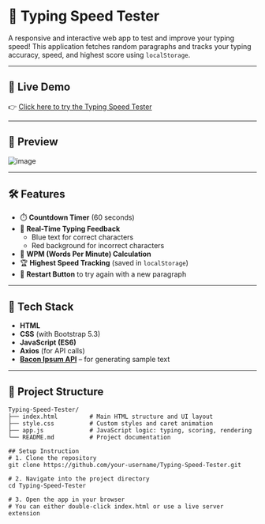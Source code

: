 # 🧠 Typing Speed Tester

A responsive and interactive web app to test and improve your typing speed! This application fetches random paragraphs and tracks your typing accuracy, speed, and highest score using `localStorage`.

---

## 🚀 Live Demo

👉 [Click here to try the Typing Speed Tester](https://ronakdalal025.github.io/Typing-Speed-Tester/)  

---

## 📸 Preview

![image](https://github.com/user-attachments/assets/e03656a0-71e8-44e7-9756-67ac4f2bf70e)

---

## 🛠 Features

- ⏱️ **Countdown Timer** (60 seconds)
- 💬 **Real-Time Typing Feedback**
  - Blue text for correct characters
  - Red background for incorrect characters
- 💯 **WPM (Words Per Minute) Calculation**
- 🏆 **Highest Speed Tracking** (saved in `localStorage`)
- 🔁 **Restart Button** to try again with a new paragraph

---

## 🧩 Tech Stack

- **HTML**
- **CSS** (with Bootstrap 5.3)
- **JavaScript (ES6)**
- **Axios** (for API calls)
- **[Bacon Ipsum API](https://baconipsum.com/json-api/)** – for generating sample text

---

## 📂 Project Structure

```plaintext
Typing-Speed-Tester/
├── index.html         # Main HTML structure and UI layout
├── style.css          # Custom styles and caret animation
├── app.js             # JavaScript logic: typing, scoring, rendering
└── README.md          # Project documentation

## Setup Instruction
# 1. Clone the repository
git clone https://github.com/your-username/Typing-Speed-Tester.git

# 2. Navigate into the project directory
cd Typing-Speed-Tester

# 3. Open the app in your browser
# You can either double-click index.html or use a live server extension
